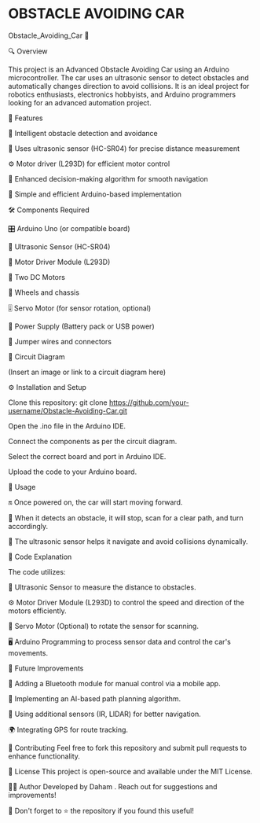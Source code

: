 # OBSTACLE AVOIDING CAR

Obstacle_Avoiding_Car 🤖

🔍 Overview

This project is an Advanced Obstacle Avoiding Car using an Arduino microcontroller. The car uses an ultrasonic sensor to detect obstacles and automatically changes direction to avoid collisions. It is an ideal project for robotics enthusiasts, electronics hobbyists, and Arduino programmers looking for an advanced automation project.

🌟 Features


🤖 Intelligent obstacle detection and avoidance  

📏 Uses ultrasonic sensor (HC-SR04) for precise distance measurement

⚙️ Motor driver (L293D) for efficient motor control

🧠 Enhanced decision-making algorithm for smooth navigation

🔧 Simple and efficient Arduino-based implementation


🛠 Components Required

🎛 Arduino Uno (or compatible board)

📡 Ultrasonic Sensor (HC-SR04)

🔌 Motor Driver Module (L293D)

🚙 Two DC Motors

🔄 Wheels and chassis

🎚 Servo Motor (for sensor rotation, optional)

🔋 Power Supply (Battery pack or USB power)

🔗 Jumper wires and connectors


📜 Circuit Diagram

(Insert an image or link to a circuit diagram here)


⚙️ Installation and Setup

Clone this repository:
git clone https://github.com/your-username/Obstacle-Avoiding-Car.git

Open the .ino file in the Arduino IDE.

Connect the components as per the circuit diagram.

Select the correct board and port in Arduino IDE.

Upload the code to your Arduino board.


🚀 Usage


🔛 Once powered on, the car will start moving forward.

🚧 When it detects an obstacle, it will stop, scan for a clear path, and turn accordingly.

🎯 The ultrasonic sensor helps it navigate and avoid collisions dynamically.


📝 Code Explanation

The code utilizes:

📡 Ultrasonic Sensor to measure the distance to obstacles.

⚙️ Motor Driver Module (L293D) to control the speed and direction of the motors efficiently.

🔄 Servo Motor (Optional) to rotate the sensor for scanning.

🖥 Arduino Programming to process sensor data and control the car's movements.



🚀 Future Improvements


📱 Adding a Bluetooth module for manual control via a mobile app.

🧠 Implementing an AI-based path planning algorithm.

🎯 Using additional sensors (IR, LIDAR) for better navigation.

🌍 Integrating GPS for route tracking.


🤝 Contributing
    Feel free to fork this repository and submit pull requests to enhance functionality.

📜 License
    This project is open-source and available under the MIT License.

👨‍💻 Author
    Developed by Daham . Reach out for suggestions and improvements!

📢 Don't forget to ⭐ the repository if you found this useful!


